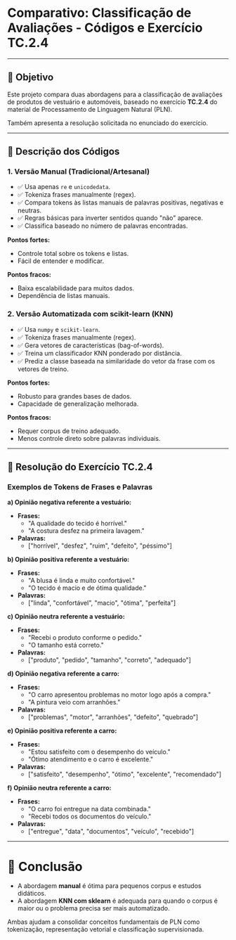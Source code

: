 # Comparativo: Classificação de Avaliações - Códigos e Exercício TC.2.4

---

## 🔹 Objetivo

Este projeto compara duas abordagens para a classificação de avaliações de produtos de vestuário e automóveis, baseado no exercício **TC.2.4** do material de Processamento de Linguagem Natural (PLN).

Também apresenta a resolução solicitada no enunciado do exercício.

---

## 🔹 Descrição dos Códigos

### 1. **Versão Manual (Tradicional/Artesanal)**
- ✅ Usa apenas `re` e `unicodedata`.
- ✅ Tokeniza frases manualmente (regex).
- ✅ Compara tokens às listas manuais de palavras positivas, negativas e neutras.
- ✅ Regras básicas para inverter sentidos quando "não" aparece.
- ✅ Classifica baseado no número de palavras encontradas.

**Pontos fortes:**
- Controle total sobre os tokens e listas.
- Fácil de entender e modificar.

**Pontos fracos:**
- Baixa escalabilidade para muitos dados.
- Dependência de listas manuais.

### 2. **Versão Automatizada com scikit-learn (KNN)**
- ✅ Usa `numpy` e `scikit-learn`.
- ✅ Tokeniza frases manualmente (regex).
- ✅ Gera vetores de características (bag-of-words).
- ✅ Treina um classificador KNN ponderado por distância.
- ✅ Prediz a classe baseada na similaridade do vetor da frase com os vetores de treino.

**Pontos fortes:**
- Robusto para grandes bases de dados.
- Capacidade de generalização melhorada.

**Pontos fracos:**
- Requer corpus de treino adequado.
- Menos controle direto sobre palavras individuais.

---

## 🔹 Resolução do Exercício TC.2.4

### Exemplos de Tokens de Frases e Palavras

**a) Opinião negativa referente a vestuário:**
- **Frases:**
  - "A qualidade do tecido é horrível."
  - "A costura desfez na primeira lavagem."
- **Palavras:**
  - ["horrível", "desfez", "ruim", "defeito", "péssimo"]

**b) Opinião positiva referente a vestuário:**
- **Frases:**
  - "A blusa é linda e muito confortável."
  - "O tecido é macio e de ótima qualidade."
- **Palavras:**
  - ["linda", "confortável", "macio", "ótima", "perfeita"]

**c) Opinião neutra referente a vestuário:**
- **Frases:**
  - "Recebi o produto conforme o pedido."
  - "O tamanho está correto."
- **Palavras:**
  - ["produto", "pedido", "tamanho", "correto", "adequado"]

**d) Opinião negativa referente a carro:**
- **Frases:**
  - "O carro apresentou problemas no motor logo após a compra."
  - "A pintura veio com arranhões."
- **Palavras:**
  - ["problemas", "motor", "arranhões", "defeito", "quebrado"]

**e) Opinião positiva referente a carro:**
- **Frases:**
  - "Estou satisfeito com o desempenho do veículo."
  - "Ótimo atendimento e o carro é excelente."
- **Palavras:**
  - ["satisfeito", "desempenho", "ótimo", "excelente", "recomendado"]

**f) Opinião neutra referente a carro:**
- **Frases:**
  - "O carro foi entregue na data combinada."
  - "Recebi todos os documentos do veículo."
- **Palavras:**
  - ["entregue", "data", "documentos", "veículo", "recebido"]

---

# 🔹 Conclusão

- A abordagem **manual** é ótima para pequenos corpus e estudos didáticos.
- A abordagem **KNN com sklearn** é adequada para quando o corpus é maior ou o problema precisa ser mais automatizado.

Ambas ajudam a consolidar conceitos fundamentais de PLN como tokenização, representação vetorial e classificação supervisionada.

